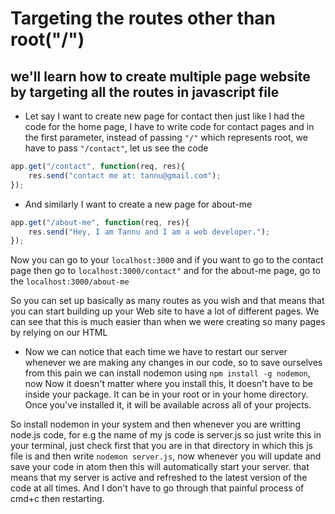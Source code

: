# Targeting the routes other than root("/")

## we'll learn how to create multiple page website by targeting all the routes in javascript file

* Let say I want to create new page for contact then just like I had the code for the home page, I have to write code for contact pages and in the first parameter, instead of passing ``` "/" ``` which represents root, we have to pass ``` "/contact" ```, let us see the code

```javascript
app.get("/contact", function(req, res){
    res.send("contact me at: tannu@gmail.com");
});
```

* And similarly I want to create a new page for about-me 

```javascript
app.get("/about-me", function(req, res){
    res.send("Hey, I am Tannu and I am a web developer.");
});
```
Now you can go to your ``` localhost:3000 ``` and if you want to go to the contact page then go to ``` localhost:3000/contact" ``` and for the about-me page, go to the ``` localhost:3000/about-me ```

So you can set up basically as many routes as you wish and that means that you can start building up your Web site to have a lot of different pages.
We can see that this is much easier than when we were creating so many pages by relying on our HTML

* Now we can notice that each time we have to restart our server whenever we are making any changes in our code, so to save ourselves from this pain we can install nodemon using ``` npm install -g nodemon ```, now Now it doesn't matter where you install this, It doesn't have to be inside your package. It can be in your root or in your home directory. Once you've installed it, it will be available across all of your projects.

So install nodemon in your system and then whenever you are writting node.js code, for e.g the name of my js code is server.js so just write this in your terminal, just check first that you are in that directory in which this js file is and then write ``` nodemon server.js ```, now whenever you will update and save your code in atom then this will automatically start your server.
that means that my server is active and refreshed to the latest version of the code at all times. And I don't have to go through that painful process of cmd+c then restarting.
